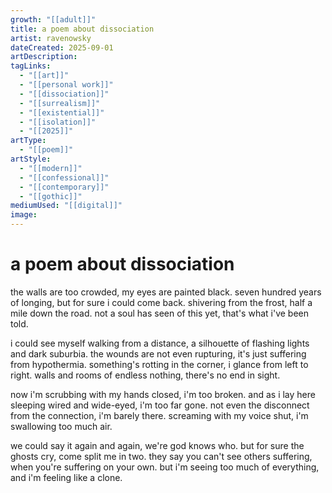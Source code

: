 ```yaml
---
growth: "[[adult]]"
title: a poem about dissociation
artist: ravenowsky
dateCreated: 2025-09-01
artDescription:
tagLinks:
  - "[[art]]"
  - "[[personal work]]"
  - "[[dissociation]]"
  - "[[surrealism]]"
  - "[[existential]]"
  - "[[isolation]]"
  - "[[2025]]"
artType:
  - "[[poem]]"
artStyle:
  - "[[modern]]"
  - "[[confessional]]"
  - "[[contemporary]]"
  - "[[gothic]]"
mediumUsed: "[[digital]]"
image:
---
```

# a poem about dissociation

the walls are too crowded,
my eyes are painted black.
seven hundred years of longing,
but for sure i could come back.
shivering from the frost,
half a mile down the road.
not a soul has seen of this yet,
that's what i've been told.

i could see myself walking from a distance,
a silhouette of flashing lights and dark suburbia. 
the wounds are not even rupturing,
it's just suffering from hypothermia.
something's rotting in the corner,
i glance from left to right.
walls and rooms of endless nothing,
there's no end in sight.

now i'm scrubbing with my hands closed,
i'm too broken.
and as i lay here sleeping wired and wide-eyed,
i'm too far gone.
not even the disconnect from the connection,
i'm barely there.
screaming with my voice shut,
i'm swallowing too much air. 

we could say it again and again,
we're god knows who. 
but for sure the ghosts cry,
come split me in two. 
they say you can't see others suffering,
when you're suffering on your own.
but i'm seeing too much of everything,
and i'm feeling like a clone.